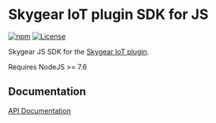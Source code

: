 # Skygear IoT plugin SDK for JS

[![npm](https://img.shields.io/npm/v/skygear-iot.svg)](https://www.npmjs.com/package/skygear-iot)
[![License](https://img.shields.io/npm/l/skygear-iot.svg)](https://www.npmjs.com/package/skygear-iot)

Skygear JS SDK for the [Skygear IoT plugin][skygear-iot].

Requires NodeJS >= 7.6

## Documentation

[API Documentation][api-doc]


[skygear-iot]: https://github.com/SkygearIO/iot
[api-doc]: https://rawgit.com/SkygearIO/iot-SDK-JS/master/doc/
